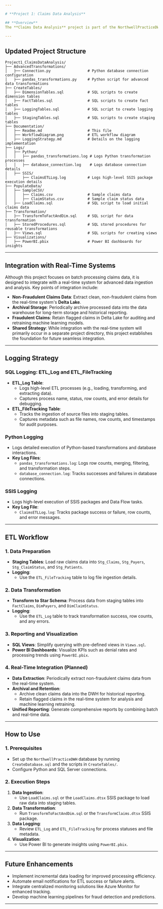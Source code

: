 ```yaml
---

# **Project 1: Claims Data Analysis**

## **Overview**
The **Claims Data Analysis** project is part of the NorthwellPracticeDWH initiative. This project aims to process and analyze healthcare claims data to generate insights such as trends, processing times, and denial rates. It involves creating a star schema-based data warehouse, loading raw data, transforming it, and building visualizations using Power BI. Additionally, this project is designed to integrate seamlessly with real-time systems in future iterations.

---
```


## **Updated Project Structure**
```
Project1_ClaimsDataAnalysis/
├── AdvancedTransformations/
│   ├── Connection.py                 # Python database connection configuration
│   ├── pandas_transformations.py     # Python script for advanced data transformations
├── CreateTables/
│   ├── DimensionTables.sql           # SQL scripts to create dimension tables
│   ├── FactTables.sql                # SQL scripts to create fact tables
│   ├── LoggingTables.sql             # SQL script to create logging tables
│   ├── StagingTables.sql             # SQL scripts to create staging tables
├── Documentation/
│   ├── Readme.md                     # This file
│   ├── WorkflowDiagram.png           # ETL workflow diagram
│   ├── LoggingStrategy.md            # Details on the logging implementation
├── Logs/
│   ├── Python/
│   │   ├── pandas_transformations.log # Logs Python transformation processes
│   │   ├── database_connection.log    # Logs database connection details
│   ├── SSIS/
│       ├── ClaimsETLLog.log          # Logs high-level SSIS package execution details
├── PopulateData/
│   ├── SampleCSV/
│   │   ├── Claims.csv                # Sample claims data
│   │   ├── ClaimStatus.csv           # Sample claim status data
│   ├── LoadClaims.sql                # SQL script to load initial claims data
├── Transformation/
│   ├── TransformToFactAndDim.sql     # SQL script for data transformation
│   ├── StoredProcedures.sql          # SQL stored procedures for reusable transformations
│   ├── Views.sql                     # SQL scripts for creating views
├── Visualizations/
│   ├── PowerBI.pbix                  # Power BI dashboards for insights
```

---

## **Integration with Real-Time Systems**
Although this project focuses on batch processing claims data, it is designed to integrate with a real-time system for advanced data ingestion and analysis. Key points of integration include:
- **Non-Fraudulent Claims Data**: Extract clean, non-fraudulent claims from the real-time system's **Delta Lake**.
- **Archival Storage**: Periodically archive processed data into the data warehouse for long-term storage and historical reporting.
- **Fraudulent Claims**: Retain flagged claims in Delta Lake for auditing and retraining machine learning models.
- **Shared Strategy**: While integration with the real-time system will primarily occur in a separate project directory, this project establishes the foundation for future seamless integration.

---

## **Logging Strategy**

### **SQL Logging: ETL_Log and ETL_FileTracking**
- **ETL_Log Table**:
  - Logs high-level ETL processes (e.g., loading, transforming, and extracting data).
  - Captures process name, status, row counts, and error details for debugging.
- **ETL_FileTracking Table**:
  - Tracks the ingestion of source files into staging tables.
  - Captures metadata such as file names, row counts, and timestamps for audit purposes.

### **Python Logging**
- Logs detailed execution of Python-based transformations and database interactions.
- **Key Log Files**:
  - `pandas_transformations.log`: Logs row counts, merging, filtering, and transformation steps.
  - `database_connection.log`: Tracks successes and failures in database connections.

### **SSIS Logging**
- Logs high-level execution of SSIS packages and Data Flow tasks.
- **Key Log File**:
  - `ClaimsETLLog.log`: Tracks package success or failure, row counts, and error messages.

---

## **ETL Workflow**

### **1. Data Preparation**
- **Staging Tables**: Load raw claims data into `Stg_Claims`, `Stg_Payers`, `Stg_ClaimStatus`, and `Stg_Patients`.
- **Logging**: 
  - Use the `ETL_FileTracking` table to log file ingestion details.

### **2. Data Transformation**
- **Transform to Star Schema**: Process data from staging tables into `FactClaims`, `DimPayers`, and `DimClaimStatus`.
- **Logging**:
  - Use the `ETL_Log` table to track transformation success, row counts, and any errors.

### **3. Reporting and Visualization**
- **SQL Views**: Simplify querying with pre-defined views in `Views.sql`.
- **Power BI Dashboards**: Visualize KPIs such as denial rates and processing trends using `PowerBI.pbix`.

### **4. Real-Time Integration (Planned)**
- **Data Extraction**: Periodically extract non-fraudulent claims data from the real-time system.
- **Archival and Retention**:
  - Archive clean claims data into the DWH for historical reporting.
  - Retain flagged claims in the real-time system for analysis and machine learning retraining.
- **Unified Reporting**: Generate comprehensive reports by combining batch and real-time data.

---

## **How to Use**

### **1. Prerequisites**
- Set up the `NorthwellPracticeDWH` database by running `CreateDatabase.sql` and the scripts in `CreateTables/`.
- Configure Python and SQL Server connections.

### **2. Execution Steps**
1. **Data Ingestion**:
   - Use `LoadClaims.sql` or the `LoadClaims.dtsx` SSIS package to load raw data into staging tables.
2. **Data Transformation**:
   - Run `TransformToFactAndDim.sql` or the `TransformClaims.dtsx` SSIS package.
3. **Data Logging**:
   - Review `ETL_Log` and `ETL_FileTracking` for process statuses and file metadata.
4. **Visualization**:
   - Use Power BI to generate insights using `PowerBI.pbix`.

---

## **Future Enhancements**
- Implement incremental data loading for improved processing efficiency.
- Automate email notifications for ETL success or failure alerts.
- Integrate centralized monitoring solutions like Azure Monitor for enhanced tracking.
- Develop machine learning pipelines for fraud detection and predictions.

---
